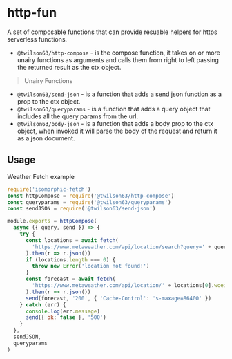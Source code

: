 # http-fun

A set of composable functions that can provide resuable helpers for https serverless functions.

- `@twilson63/http-compose` - is the compose function, it takes on or more unairy functions as arguments and calls them from right to left passing the returned result as the ctx object.

> Unairy Functions

- `@twilson63/send-json` - is a function that adds a send json function as a prop to the ctx object.
- `@twilson63/queryparams` - is a function that adds a query object that includes all the query params from the url.
- `@twilson63/body-json` - is a function that adds a body prop to the ctx object, when invoked it will parse the body of the request and return it as a json document.

## Usage

Weather Fetch example

```js
require('isomorphic-fetch')
const httpCompose = require('@twilson63/http-compose')
const queryparams = require('@twilson63/queryparams')
const sendJSON = require('@twilson63/send-json')

module.exports = httpCompose(
  async ({ query, send }) => {
    try {
      const locations = await fetch(
        'https://www.metaweather.com/api/location/search?query=' + query.q
      ).then(r => r.json())
      if (locations.length === 0) {
        throw new Error('location not found!')
      }
      const forecast = await fetch(
        'https://www.metaweather.com/api/location/' + locations[0].woeid
      ).then(r => r.json())
      send(forecast, '200', { 'Cache-Control': 's-maxage=86400' })
    } catch (err) {
      console.log(err.message)
      send({ ok: false }, '500')
    }
  },
  sendJSON,
  queryparams
)
```
